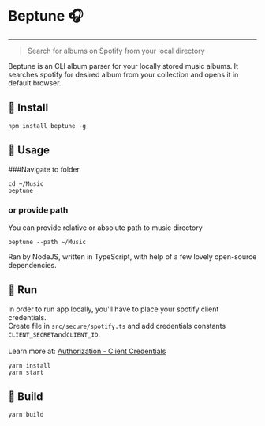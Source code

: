 # Beptune :headphones:
_____
> Search for albums on Spotify from your local directory


Beptune is an CLI album parser for your locally stored music albums.
It searches spotify for desired album from your collection
and opens it in default browser. 
## :wrench: Install
```shell 
npm install beptune -g
```
## :guitar: Usage

###Navigate to folder
```shell
cd ~/Music
beptune
```
### or provide path
You can provide relative or absolute path to music directory
```shell
beptune --path ~/Music
```
Ran by NodeJS, written in TypeScript, with help of a few lovely open-source dependencies.

## :rocket: Run 
In order to run app locally, you'll have to place your spotify client credentials. <br>
Create file in `src/secure/spotify.ts` and add credentials constants `CLIENT_SECRET`and`CLIENT_ID`.<br><br>
Learn more at: [Authorization - Client Credentials](https://developer.spotify.com/documentation/general/guides/authorization/client-credentials/)
```shell
yarn install
yarn start
```
## :hammer: Build
```shell
yarn build
```
